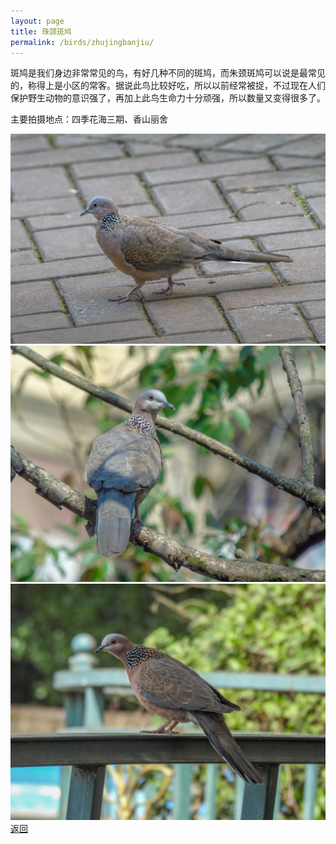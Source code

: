 ```yaml
---
layout: page
title: 珠颈斑鸠
permalink: /birds/zhujingbanjiu/
---
```

斑鸠是我们身边非常常见的鸟，有好几种不同的斑鸠，而朱颈斑鸠可以说是最常见的，称得上是小区的常客。据说此鸟比较好吃，所以以前经常被捉，不过现在人们保护野生动物的意识强了，再加上此鸟生命力十分顽强，所以数量又变得很多了。

主要拍摄地点：四季花海三期、香山丽舍

![](../picture/珠颈斑鸠/DSC_2385.jpg)
![](../picture/珠颈斑鸠/DSC03209.jpg)
![](../picture/珠颈斑鸠/DSCN0952.jpg)
[返回](../../)
